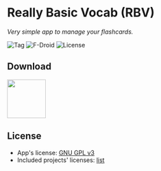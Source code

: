 # Really Basic Vocab (RBV)

*Very simple app to manage your flashcards.*

![Tag](https://img.shields.io/github/tag/jonathanherrmannengel/vocabapp.svg)
![F-Droid](https://img.shields.io/f-droid/v/de.herrmann_engel.rbv.svg)
![License](https://img.shields.io/github/license/jonathanherrmannengel/vocabapp.svg)

## Download

[<img src="https://fdroid.gitlab.io/artwork/badge/get-it-on.png" height="90">](https://f-droid.org/de/packages/de.herrmann_engel.rbv/)

## License

* App's license: [GNU GPL v3](./LICENSE)
* Included projects' licenses: [list](./app/src/main/assets/oss/licenses.xml)
